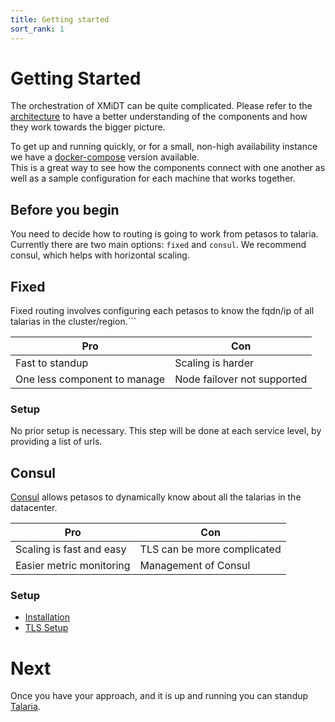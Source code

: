 ```yaml
---
title: Getting started
sort_rank: 1
---
```


# Getting Started
The orchestration of XMiDT can be quite complicated. Please refer to the [architecture](../introduction/index.md)
to have a better understanding of the components and how they work towards the bigger picture.

To get up and running quickly, or for a small, non-high availability instance we have
a [docker-compose](https://github.com/xmidt-org/xmidt/tree/master/deploy/docker-compose) version available.  
This is a great way to see how the components connect with one another as well as a sample configuration
for each machine that works together.


## Before you begin
You need to decide how to routing is going to work from petasos to talaria.
Currently there are two main options: `fixed` and `consul`.
We recommend consul, which helps with horizontal scaling.

## Fixed
Fixed routing involves configuring each petasos to know the fqdn/ip of all talarias in the cluster/region.```

| Pro                          | Con                         |
|------------------------------|-----------------------------|
| Fast to standup              | Scaling is harder           |
| One less component to manage | Node failover not supported |

### Setup
No prior setup is necessary.
This step will be done at each service level, by providing a list of urls.

## Consul
[Consul](https://www.consul.io/) allows petasos to dynamically know about all the talarias in the datacenter.

| Pro                       | Con                            |
|---------------------------|--------------------------------|
| Scaling is fast and easy  | TLS can be more complicated    |
| Easier metric monitoring  | Management of Consul           |

### Setup
-   [Installation](https://learn.hashicorp.com/consul/getting-started/install)
-   [TLS Setup](https://www.digitalocean.com/community/tutorials/how-to-secure-consul-with-tls-encryption-on-ubuntu-14-04)


# Next
Once you have your approach, and it is up and running you can standup [Talaria](/docs/operating/getting_started/talaria).
